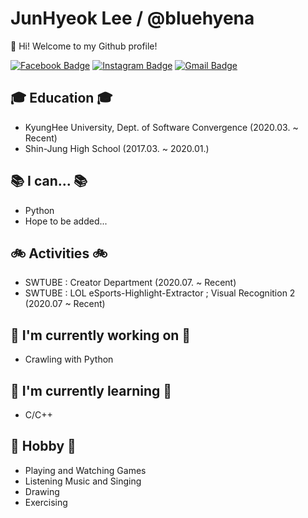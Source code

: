 <!--
### Hi there 👋


**bluehyena/bluehyena** is a ✨ _special_ ✨ repository because its `README.md` (this file) appears on your GitHub profile.

Here are some ideas to get you started:

- 👯 I’m looking to collaborate on ...
- 🤔 I’m looking for help with ...
- 💬 Ask me about ...
- 📫 How to reach me: ...
- 😄 Pronouns: ...
- ⚡ Fun fact: ...
-->

# JunHyeok Lee / @bluehyena

👋 Hi! Welcome to my Github profile!

[![Facebook Badge](https://img.shields.io/badge/-Facebook-1877f2?style=flat-square&logo=facebook&logoColor=white&link=https://www.facebook.com/profile.php?id=100007411215380)](https://www.facebook.com/profile.php?id=100007411215380)
[![Instagram Badge](https://img.shields.io/badge/-Instagram-a877f2?style=flat-square&logo=Instagram&logoColor=white&link=https://www.instagram.com/bluehyena_/)](https://www.instagram.com/bluehyena_/)
[![Gmail Badge](https://img.shields.io/badge/-Gmail-d14836?style=flat-square&logo=Gmail&logoColor=white&link=mailto:bluehyena123@khu.ac.kr)](mailto:bluehyena123@khu.ac.kr)

## 🎓 Education 🎓
 - KyungHee University, Dept. of Software Convergence (2020.03. ~ Recent)
 - Shin-Jung High School (2017.03. ~ 2020.01.)
  
## 📚 I can... 📚
 - Python
 - Hope to be added...
 
## 🚲 Activities 🚲
 - SWTUBE : Creator Department (2020.07. ~ Recent)
 - SWTUBE : LOL eSports-Highlight-Extractor ; Visual Recognition 2 (2020.07 ~ Recent) 

## 🔭 I'm currently working on 🔭
 - Crawling with Python

## 🌱 I'm currently learning 🌱
 - C/C++

## 📌 Hobby 📌
 - Playing and Watching Games
 - Listening Music and Singing
 - Drawing
 - Exercising
